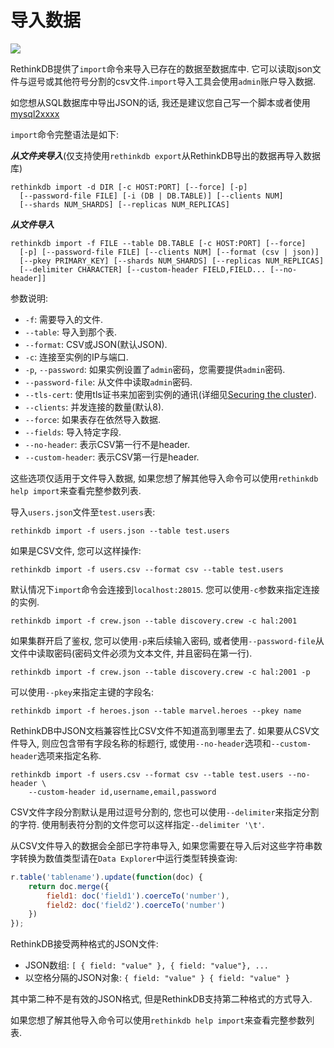 # 导入数据

<p>
    <img src="/DocsPages/images/importing_data.png" class="api_command_illustration">
</p>

RethinkDB提供了`import`命令来导入已存在的数据至数据库中.
它可以读取json文件与逗号或其他符号分割的csv文件.`import`导入工具会使用`admin`账户导入数据.

如您想从SQL数据库中导出JSON的话, 我还是建议您自己写一个脚本或者使用[mysql2xxxx](https://github.com/seamusabshere/mysql2xxxx)

`import`命令完整语法是如下:

___从文件夹导入___(仅支持使用`rethinkdb export`从RethinkDB导出的数据再导入数据库)
```
rethinkdb import -d DIR [-c HOST:PORT] [--force] [-p]
  [--password-file FILE] [-i (DB | DB.TABLE)] [--clients NUM]
  [--shards NUM_SHARDS] [--replicas NUM_REPLICAS]
```
___从文件导入___
```
rethinkdb import -f FILE --table DB.TABLE [-c HOST:PORT] [--force]
  [-p] [--password-file FILE] [--clients NUM] [--format (csv | json)]
  [--pkey PRIMARY_KEY] [--shards NUM_SHARDS] [--replicas NUM_REPLICAS]
  [--delimiter CHARACTER] [--custom-header FIELD,FIELD... [--no-header]]
```

参数说明:
* `-f`: 需要导入的文件.
* `--table`: 导入到那个表.
* `--format`: CSV或JSON(默认JSON).
* `-c`: 连接至实例的IP与端口.
* `-p`, `--password`: 如果实例设置了`admin`密码，您需要提供`admin`密码.
* `--password-file`: 从文件中读取`admin`密码.
* `--tls-cert`: 使用tls证书来加密到实例的通讯(详细见[Securing the cluster](#)).
* `--clients`: 并发连接的数量(默认8).
* `--force`: 如果表存在依然导入数据.
* `--fields`: 导入特定字段.
* `--no-header`: 表示CSV第一行不是header.
* `--custom-header`: 表示CSV第一行是header.

这些选项仅适用于文件导入数据, 如果您想了解其他导入命令可以使用`rethinkdb help import`来查看完整参数列表.

导入`users.json`文件至`test.users`表:
```
rethinkdb import -f users.json --table test.users
```
如果是CSV文件, 您可以这样操作:
```
rethinkdb import -f users.csv --format csv --table test.users
```

默认情况下`import`命令会连接到`localhost:28015`. 您可以使用`-c`参数来指定连接的实例.
```
rethinkdb import -f crew.json --table discovery.crew -c hal:2001
```

如果集群开启了鉴权, 您可以使用`-p`来后续输入密码, 或者使用`--password-file`从文件中读取密码(密码文件必须为文本文件, 并且密码在第一行).
```
rethinkdb import -f crew.json --table discovery.crew -c hal:2001 -p
```

可以使用`--pkey`来指定主键的字段名:
```
rethinkdb import -f heroes.json --table marvel.heroes --pkey name
```

RethinkDB中JSON文档兼容性比CSV文件不知道高到哪里去了.
如果要从CSV文件导入, 则应包含带有字段名称的标题行, 或使用`--no-header`选项和`--custom-header`选项来指定名称.
```
rethinkdb import -f users.csv --format csv --table test.users --no-header \
    --custom-header id,username,email,password
```
CSV文件字段分割默认是用过逗号分割的, 您也可以使用`--delimiter`来指定分割的字符. 使用制表符分割的文件您可以这样指定`--delimiter '\t'`.

从CSV文件导入的数据会全部已字符串导入, 如果您需要在导入后对这些字符串数字转换为数值类型请在`Data Explorer`中运行类型转换查询:

```javascript
r.table('tablename').update(function(doc) {
    return doc.merge({
        field1: doc('field1').coerceTo('number'),
        field2: doc('field2').coerceTo('number')
    })
});
```

RethinkDB接受两种格式的JSON文件:
* JSON数组: `[ { field: "value" }, { field: "value"}, ... `
* 以空格分隔的JSON对象: `{ field: "value" } { field: "value" } `

其中第二种不是有效的JSON格式, 但是RethinkDB支持第二种格式的方式导入.

如果您想了解其他导入命令可以使用`rethinkdb help import`来查看完整参数列表.
